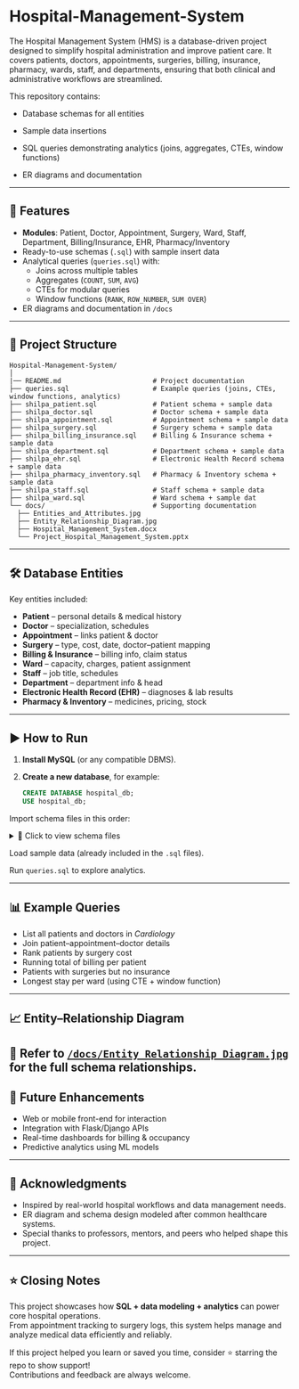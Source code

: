# Hospital-Management-System
The Hospital Management System (HMS) is a database-driven project designed to simplify hospital administration and improve patient care.
It covers patients, doctors, appointments, surgeries, billing, insurance, pharmacy, wards, staff, and departments, ensuring that both clinical and administrative workflows are streamlined.

This repository contains:

- Database schemas for all entities

- Sample data insertions

- SQL queries demonstrating analytics (joins, aggregates, CTEs, window functions)

- ER diagrams and documentation
---

## 📌 Features

- **Modules**: Patient, Doctor, Appointment, Surgery, Ward, Staff, Department, Billing/Insurance, EHR, Pharmacy/Inventory  
- Ready-to-use schemas (`.sql`) with sample insert data  
- Analytical queries (`queries.sql`) with:
  - Joins across multiple tables  
  - Aggregates (`COUNT`, `SUM`, `AVG`)  
  - CTEs for modular queries  
  - Window functions (`RANK`, `ROW_NUMBER`, `SUM OVER`)  
- ER diagrams and documentation in `/docs`

---

## 📂 Project Structure

```
Hospital-Management-System/
│
|── README.md                       # Project documentation
├── queries.sql                     # Example queries (joins, CTEs, window functions, analytics)
├── shilpa_patient.sql              # Patient schema + sample data
├── shilpa_doctor.sql               # Doctor schema + sample data
├── shilpa_appointment.sql          # Appointment schema + sample data
├── shilpa_surgery.sql              # Surgery schema + sample data
├── shilpa_billing_insurance.sql    # Billing & Insurance schema + sample data
├── shilpa_department.sql           # Department schema + sample data
├── shilpa_ehr.sql                  # Electronic Health Record schema + sample data
├── shilpa_pharmacy_inventory.sql   # Pharmacy & Inventory schema + sample data
├── shilpa_staff.sql                # Staff schema + sample data
├── shilpa_ward.sql                 # Ward schema + sample dat
└── docs/                           # Supporting documentation
  ├── Entities_and_Attributes.jpg 
  ├── Entity_Relationship_Diagram.jpg 
  ├── Hospital_Management_System.docx 
  └── Project_Hospital_Management_System.pptx
```

---

## 🛠️ Database Entities

Key entities included:

- **Patient** – personal details & medical history  
- **Doctor** – specialization, schedules  
- **Appointment** – links patient & doctor  
- **Surgery** – type, cost, date, doctor–patient mapping  
- **Billing & Insurance** – billing info, claim status  
- **Ward** – capacity, charges, patient assignment  
- **Staff** – job title, schedules  
- **Department** – department info & head  
- **Electronic Health Record (EHR)** – diagnoses & lab results  
- **Pharmacy & Inventory** – medicines, pricing, stock

---

## ▶️ How to Run

1. **Install MySQL** (or any compatible DBMS).  

2. **Create a new database**, for example:  
   ```sql
   CREATE DATABASE hospital_db;
   USE hospital_db;

Import schema files in this order:  

<details>
<summary>📂 Click to view schema files</summary>

- `shilpa_patient.sql`  
- `shilpa_doctor.sql`  
- `shilpa_appointment.sql`  
- `shilpa_surgery.sql`  
- `shilpa_billing_insurance.sql`  
- `shilpa_department.sql`  
- `shilpa_ehr.sql`  
- `shilpa_pharmacy_inventory.sql`  
- `shilpa_staff.sql`  
- `shilpa_ward.sql`  

</details>

Load sample data (already included in the `.sql` files).  

Run `queries.sql` to explore analytics.  

---

## 📊 Example Queries  

- List all patients and doctors in *Cardiology*  
- Join patient–appointment–doctor details  
- Rank patients by surgery cost  
- Running total of billing per patient  
- Patients with surgeries but no insurance  
- Longest stay per ward (using CTE + window function)

---

## 📈 Entity–Relationship Diagram    

📌 Refer to [`/docs/Entity_Relationship_Diagram.jpg`](docs/Entity_Relationship_Diagram.jpg) for the full schema relationships.  
---

## 🚀 Future Enhancements  

- Web or mobile front-end for interaction  
- Integration with Flask/Django APIs  
- Real-time dashboards for billing & occupancy  
- Predictive analytics using ML models
  
---

## 🙌 Acknowledgments  
- Inspired by real-world hospital workflows and data management needs.  
- ER diagram and schema design modeled after common healthcare systems.  
- Special thanks to professors, mentors, and peers who helped shape this project.

---

## ⭐ Closing Notes  
This project showcases how **SQL + data modeling + analytics** can power core hospital operations.  
From appointment tracking to surgery logs, this system helps manage and analyze medical data efficiently and reliably.

If this project helped you learn or saved you time, consider ⭐ starring the repo to show support!  
Contributions and feedback are always welcome.
